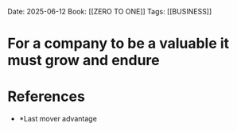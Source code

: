 Date: 2025-06-12
Book: [[ZERO TO ONE]]
Tags: [[BUSINESS]] 

# For a company to be a valuable it must grow and endure

# References 
- *Last mover advantage